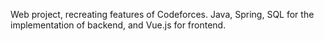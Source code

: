 Web project, recreating features of Codeforces. Java, Spring, SQL for the implementation of backend, and Vue.js for frontend.
